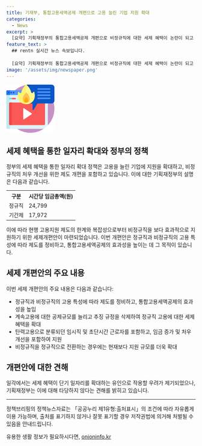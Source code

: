 ```yaml
---
title: 기재부, 통합고용세액공제 개편으로 고용 늘린 기업 지원 확대
categories:
  - News
excerpt: >
  [요약] 기획재정부의 통합고용세액공제 개편으로 비정규직에 대한 세제 혜택이 논란이 되고 있지만, 정부는 단기 일자리를 확대하는 유인으로 작용하거나 고용을 악화시킨다는 지적을 부인하고 있다. 개편안은 정규직과 비정규직의 고용 특성에 따라 제도를 정비하고, 고용 증가 인원 당 공제규모를 늘리며, 탄력고용과 계속고용에 대한 지원을 확대하는 방향으로 이뤄지고 있다.
feature_text: >
  ## rentn 실시간 뉴스 속보입니다.

  [요약] 기획재정부의 통합고용세액공제 개편으로 비정규직에 대한 세제 혜택이 논란이 되고 있지만, 정부는 단기 일자리를 확대하는 유인으로 작용하거나 고용을 악화시킨다는 지적을 부인하고 있다. 개편안은 정규직과 비정규직의 고용 특성에 따라 제도를 정비하고, 고용 증가 인원 당 공제규모를 늘리며, 탄력고용과 계속고용에 대한 지원을 확대하는 방향으로 이뤄지고 있다.
image: '/assets/img/newspaper.png'
---
```


<p><img src="/assets/img/news.png" alt="rentncar 속보" /></p>

<h2 data-ke-size="size26">세제 혜택을 통한 일자리 확대와 정부의 정책</h2>

<p data-ke-size="size16">정부의 세제 혜택을 통한 일자리 확대 정책은 고용을 늘린 기업에 지원을 확대하고, 비정규직의 처우 개선을 위한 제도 개편을 포함하고 있습니다. 이에 대한 기획재정부의 설명은 다음과 같습니다.</p>

<table>
  <tr>
    <th>구분</th>
    <th>시간당 임금총액(원)</th>
  </tr>
  <tr>
    <td>정규직</td>
    <td>24,799</td>
  </tr>
  <tr>
    <td>기간제</td>
    <td>17,972</td>
  </tr>
</table>

<p data-ke-size="size16">이에 따라 현행 고용지원 제도의 한계와 복잡성으로부터 비정규직을 보다 효과적으로 지원하기 위한 세제개편안이 마련되었습니다. 이번 개편안은 정규직과 비정규직의 고용 특성에 따라 제도를 정비하고, 통합고용세액공제의 효과성을 높이는 데 그 목적이 있습니다.</p>

<h2 data-ke-size="size26">세제 개편안의 주요 내용</h2>

<p data-ke-size="size16">이번 세제 개편안의 주요 내용은 다음과 같습니다:</p>

<ul>
  <li>정규직과 비정규직의 고용 특성에 따라 제도를 정비하고, 통합고용세액공제의 효과성을 높임</li>
  <li>계속고용에 대한 공제규모를 늘리고 추징 규정을 삭제하여 정규직 고용에 대한 세제혜택을 확대</li>
  <li>탄력고용으로 분류되던 임시직 및 초단시간 근로자를 포함하고, 임금 증가 및 처우 개선을 포함하여 지원</li>
  <li>비정규직을 정규직으로 전환하는 경우에는 현재보다 지원 규모를 더욱 확대</li>
</ul>

<h2 data-ke-size="size26">개편안에 대한 견해</h2>

<p data-ke-size="size16">일각에서는 세제 혜택이 단기 일자리를 확대하는 유인으로 작용할 우려가 제기되었으나, 기획재정부는 이에 대해 타당하지 않다는 견해를 밝히고 있습니다.</p>

<hr>

<p data-ke-size="size16">정책브리핑의 정책뉴스자료는 「공공누리 제1유형:출처표시」의 조건에 따라 자유롭게 이용 가능하며, 출처를 표기하지 않거나 잘못 표기할 경우 저작권법에 의거해 처벌될 수 있음을 안내드립니다.</p>
유용한 생활 정보가 필요하시다면, <a href="https://onioninfo.kr" rel="dofollow">onioninfo.kr</a>


